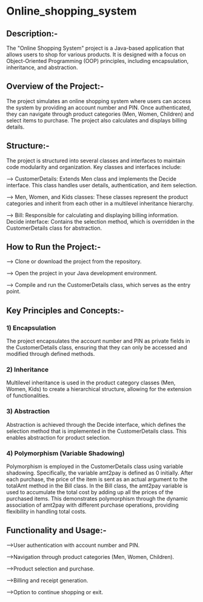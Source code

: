 # Online_shopping_system

## Description:-

The "Online Shopping System" project is a Java-based application that allows users to shop for various products. It is designed with a focus on Object-Oriented Programming (OOP) principles, including encapsulation, inheritance, and abstraction.


## Overview of the Project:-

The project simulates an online shopping system where users can access the system by providing an account number and PIN. Once authenticated, they can navigate through product categories (Men, Women, Children) and select items to purchase. The project also calculates and displays billing details.


## Structure:-

The project is structured into several classes and interfaces to maintain code modularity and organization. Key classes and interfaces include:

--> CustomerDetails: Extends Men class and implements the Decide interface. This class handles user details, authentication, and item selection.

--> Men, Women, and Kids classes: These classes represent the product categories and inherit from each other in a multilevel inheritance hierarchy.

--> Bill: Responsible for calculating and displaying billing information.
Decide interface: Contains the selection method, which is overridden in the CustomerDetails class for abstraction.


## How to Run the Project:-

--> Clone or download the project from the repository.

--> Open the project in your Java development environment.

--> Compile and run the CustomerDetails class, which serves as the entry point.


## Key Principles and Concepts:-

### 1) Encapsulation

The project encapsulates the account number and PIN as private fields in the CustomerDetails class, ensuring that they can only be accessed and modified through defined methods.

### 2) Inheritance

Multilevel inheritance is used in the product category classes (Men, Women, Kids) to create a hierarchical structure, allowing for the extension of functionalities.

### 3) Abstraction

Abstraction is achieved through the Decide interface, which defines the selection method that is implemented in the CustomerDetails class. This enables abstraction for product selection.

### 4) Polymorphism (Variable Shadowing)

Polymorphism is employed in the CustomerDetails class using variable shadowing. Specifically, the variable amt2pay is defined as 0 initially. After each purchase, the price of the item is sent as an actual argument to the totalAmt method in the Bill class. In the Bill class, the amt2pay variable is used to accumulate the total cost by adding up all the prices of the purchased items. This demonstrates polymorphism through the dynamic association of amt2pay with different purchase operations, providing flexibility in handling total costs.


## Functionality and Usage:-

-->User authentication with account number and PIN.

-->Navigation through product categories (Men, Women, Children).

-->Product selection and purchase.

-->Billing and receipt generation.

-->Option to continue shopping or exit.



